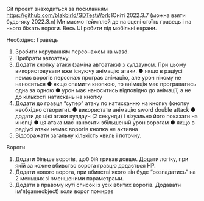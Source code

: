 Git проект знаходиться за посиланням
https://github.com/blakbirld/GDTestWork
Юніті 2022.3.7 (можна взяти будь-яку 2022.3.n)
Ми маємо геймплей де на сцені стоїть гравець і на нього біжать вороги.
Весь UI робити під мобільні екрани.

Необхідно:
Гравець
1. Зробити керуванням персонажем на wasd.
2. Прибрати автоатаку.
3. Додати кнопку атаки (заміна автоатаки) з кулдауном. При цьому
використовувати вже існуючу анімацію атаки.
● якщо в радіусі немає ворогів персонаж програє анімацію, але
урон нікому не наноситься
● якщо спамити кнопкою, то анімація має програватись одна за
одною
● урон має наноситись відповідно до анімації, а не до кількості
натискань на кнопку
4. Додати до гравця “супер” атаку по натисканню на кнопку (кнопку
необхідно створити).
● використати анімацію sword double attack
● додати до цієї атаки кулдаун (2 секунди) і візуально його
показати на кнопці
● ця атака має наносити збільшений урон ворогам
● якщо в радіусі атаки немає ворогів кнопка не активна
5. Відображати загальну кількість хвиль і поточну.

Вороги
1. Додати більше ворогів, щоб бій тривав довше. Додати логіку, при
якій за кожне вбивство ворога гравцю додається HP.
2. Додати нового ворога, при вбивстві якого він буде “розпадатись” на
2 меньших зі зменшеними параметрами.
3. Додати в правому куті список із усіх вбитих ворогів. Додавати
ім'я(gameobject) коли ворог помирає
